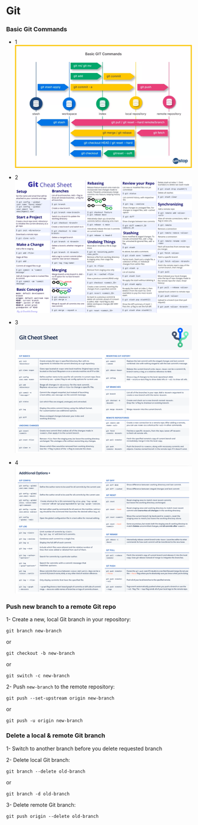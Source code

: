 # Git
### Basic Git Commands
- 1
![alt text](img/git_01.webp "Basic Git Commands 1")

- 2
![alt text](https://github.com/Ar3en13/Learn/blob/main/Git/img/git_02.png?raw=true  "Basic Git Commands 2")

- 3
![alt text](https://github.com/Ar3en13/Learn/blob/main/Git/img/git_03.png?raw=true  "Basic Git Commands 3")

- 4
![alt text](https://github.com/Ar3en13/Learn/blob/main/Git/img/git_04.png?raw=true  "Basic Git Commands 4")

### Push new branch to a remote Git repo
1- Create a new, local Git branch in your repository:
```
git branch new-branch
```
or
```
git checkout -b new-branch
```
or
```
git switch -c new-branch
```
2- Push `new-branch` to the remote repository:
```
git push --set-upstream origin new-branch
```
or
```
git push -u origin new-branch
```
### Delete a local & remote Git branch 
1- Switch to another branch before you delete requested branch

2- Delete local Git branch:
```
git branch --delete old-branch
```
or
```
git branch -d old-branch
```
3- Delete remote Git branch:
```
git push origin --delete old-branch
```